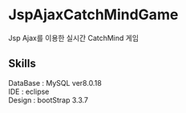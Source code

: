 # JspAjaxCatchMindGame
Jsp Ajax를 이용한 실시간 CatchMind 게임 

## Skills
DataBase  : MySQL ver8.0.18 <br>
IDE       : eclipse <br>
Design    : bootStrap 3.3.7
